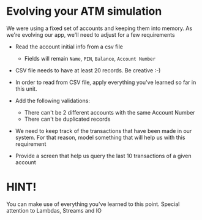 # Evolving your ATM simulation

We were using a fixed set of accounts and keeping them into memory. As we're evolving our app, we'll need to adjust for a few requirements

  - Read the account initial info from a csv file
    - Fields will remain ` Name `, ` PIN `, ` Balance `, ` Account Number `
  - CSV file needs to have at least 20 records. Be creative :-)
  - In order to read from CSV file, apply everything you've learned so far in this unit.
  - Add the following validations:
    - There can't be 2 different accounts with the same Account Number
    - There can't be duplicated records
    
  - We need to keep track of the transactions that have been made in our system. For that reason, model something that will help us with this requirement
  - Provide a screen that help us query the last 10 transactions of a given account

# HINT!
You can make use of everything you've learned to this point. Special attention to Lambdas, Streams and IO


